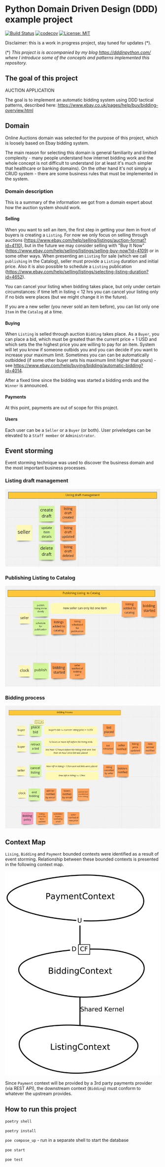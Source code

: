 # Python Domain Driven Design (DDD) example project

[![Build Status](https://travis-ci.org/Ermlab/python-ddd.svg?branch=master)](https://travis-ci.org/Ermlab/python-ddd)
[![codecov](https://codecov.io/gh/Ermlab/python-ddd/branch/master/graph/badge.svg)](https://codecov.io/gh/Ermlab/python-ddd)
[![License: MIT](https://img.shields.io/badge/License-MIT-yellow.svg)](https://opensource.org/licenses/MIT)

Disclaimer: this is a work in progress project, stay tuned for updates (*).

(*) *This project is is accompanied by my blog https://dddinpython.com/ where I introduce some of the concepts and patterns implemented this repository.*

## The goal of this project

AUCTION APPLICATION

The goal is to implement an automatic bidding system using DDD tactical patterns, 
described here: https://www.ebay.co.uk/pages/help/buy/bidding-overview.html

## Domain

Online Auctions domain was selected for the purpose of this project, which is loosely based on Ebay bidding system.

The main reason for selecting this domain is general familiarity and limited complexity - many people understand how internet bidding work and the whole concept is not difficult to understand (or at least it's much simpler that healthcare or banking domains). On the other hand it's not simply a CRUD system - there are some business rules that must be implemented in the system.

### Domain description

This is a summary of the information we got from a domain expert about how the auction system should work.

#### Selling

When you want to sell an item, the first step in getting your item in front of buyers is creating a `Listing`. For now we only focus on selling through auctions (https://www.ebay.com/help/selling/listings/auction-format?id=4110), but in the future we may consider selling with "Buy It Now" (https://www.ebay.com/help/selling/listings/selling-buy-now?id=4109) or in some other ways. When presenting an `Listing` for sale (which we call `publishing` in the Catalog), seller must provide a `Listing` duration and initial price. Also it is also possible to schedule a `Listing` publication (https://www.ebay.com/help/selling/listings/selecting-listing-duration?id=4652).

You can cancel your listing when bidding takes place, but only under certain circumstances: if time left in listing < 12 hrs you can cancel your listing only if no bids were places (but we might change it in the future).

If you are a new seller (you never sold an item before), you can list only one `Item` in the `Catalog` at a time.

#### Buying

When `Listing` is selled through auction `Bidding` takes place. As a `Buyer`, you can place a bid, which must be greated than the current price + 1 USD and which sets the the highest price you are willing to pay for an item. System will let you know if someone outbids you and you can decide if you want to increase your maximum limit. Sometimes you can can be automatically outbidded (if some other buyer sets his maximum limit higher that yours) - see https://www.ebay.com/help/buying/bidding/automatic-bidding?id=4014.

After a fixed time since the bidding was started a bidding ends and the `Winner` is announced. 

#### Payments

At this point, payments are out of scope for this project.

#### Users

Each user can be a `Seller` or a `Buyer` (or both). User priveledges can be elevated to a `Staff member` or `Administrator`.


## Event storming

Event storming technique was used to discover the business domain and the most important business processes.

### Listing draft management

![](docs/images/draft_management.png)

### Publishing Listing  to Catalog

![](docs/images/publishing_to_catalog.png)

### Bidding process

![](docs/images/bidding_process.png)


## Context Map

`Lising`, `Bidding` and `Payment` bounded contexts were identified as a result of event storming. Relationship between these bounded contexts is presented in the following context map.

![](docs/images/auctions_ContextMap.png)

Since `Payment` context will be provided by a 3rd party payments provider (via REST API), the downstream context (`Bidding`) must conform to whatever the upstream provides.


## How to run this project

`poetry shell`

`poetry install`

`poe compose_up` - run in a separate shell to start the database

`poe start`

`poe test`
